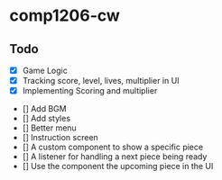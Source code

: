 # comp1206-cw

## Todo

- [x] Game Logic
- [x] Tracking score, level, lives, multiplier in UI
- [x] Implementing Scoring and multiplier
- [] Add BGM
- [] Add styles
- [] Better menu
- [] Instruction screen
- [] A custom component to show a specific piece
- [] A listener for handling a next piece being ready
- [] Use the component the upcoming piece in the UI
  
